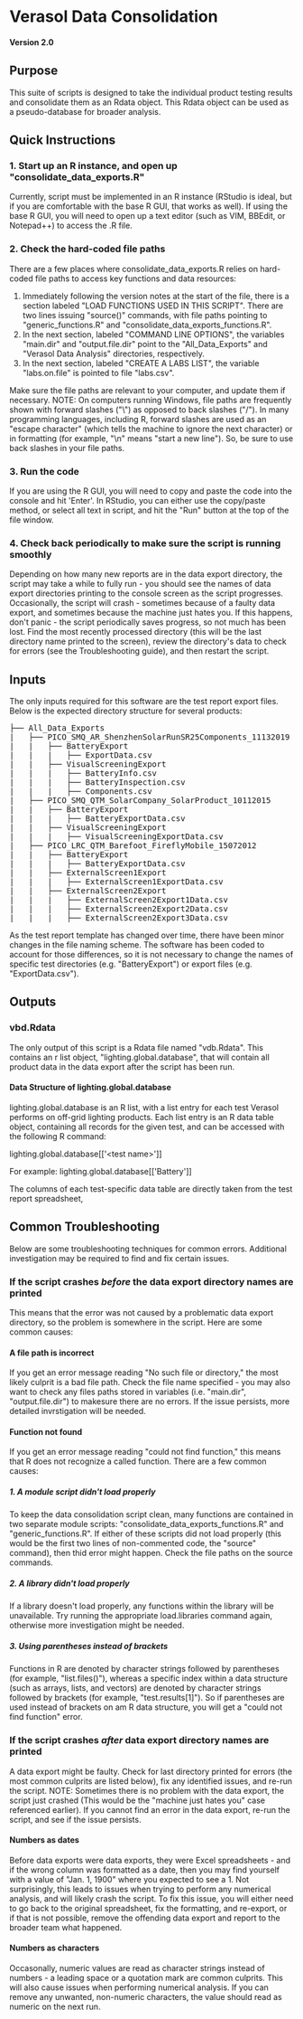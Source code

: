 # Verasol Data Consolidation
#### Version 2.0

## Purpose
This suite of scripts is designed to take the individual product testing results and consolidate them as an Rdata object. This Rdata object can be used as a pseudo-database for broader analysis.

## Quick Instructions
### 1. Start up an R instance, and open up "consolidate_data_exports.R"  
Currently, script must be implemented in an R instance (RStudio is ideal, but if you are comfortable with the base R GUI, that works as well). If using the base R GUI, you will need to open up a text editor (such as VIM, BBEdit, or Notepad++) to access the .R file.

### 2. Check the hard-coded file paths
There are a few places where consolidate_data_exports.R relies on hard-coded file paths to access key functions and data resources:
1. Immediately following the version notes at the start of the file, there is a section labeled "LOAD FUNCTIONS USED IN THIS SCRIPT". There are two lines issuing "source()" commands, with file paths pointing to "generic_functions.R" and "consolidate_data_exports_functions.R". 
2. In the next section, labeled "COMMAND LINE OPTIONS", the variables "main.dir" and "output.file.dir" point to the "All_Data_Exports" and "Verasol Data Analysis" directories, respectively. 
3. In the next section, labeled "CREATE A LABS LIST", the variable "labs.on.file" is pointed to file "labs.csv".

Make sure the file paths are relevant to your computer, and update them if necessary. NOTE: On computers running Windows, file paths are frequently shown with forward slashes ("\\") as opposed to back slashes ("/"). In many programming languages, including R, forward slashes are used as an "escape character" (which tells the machine to ignore the next character) or in formatting (for example, "\n" means "start a new line"). So, be sure to use back slashes in your file paths.

### 3. Run the code
If you are using the R GUI, you will need to copy and paste the code into the console and hit 'Enter'. In RStudio, you can either use the copy/paste method, or select all text in script, and hit the "Run" button at the top of the file window.

### 4. Check back periodically to make sure the script is running smoothly
Depending on how many new reports are in the data export directory, the script may take a while to fully run - you should see the names of data export directories printing to the console screen as the script progresses. Occasionally, the script will crash - sometimes because of a faulty data export, and sometimes because the machine just hates you. If this happens, don't panic - the script periodically saves progress, so not much has been lost. Find the most recently processed directory (this will be the last directory name printed to the screen), review the directory's data to check for errors (see the Troubleshooting guide), and then restart the script.

## Inputs
The only inputs required for this software are the test report export files. Below is the expected directory structure for several products:
<pre>
├── All_Data_Exports
|   ├── PICO_SMQ_AR_ShenzhenSolarRunSR25Components_11132019
|   |   ├── BatteryExport
|   |   |   ├── ExportData.csv
|   |   ├── VisualScreeningExport
|   |   |   ├── BatteryInfo.csv
|   |   |   ├── BatteryInspection.csv
|   |   |   ├── Components.csv
|   ├── PICO_SMQ_QTM_SolarCompany_SolarProduct_10112015
|   |   ├── BatteryExport
|   |   |   ├── BatteryExportData.csv
|   |   ├── VisualScreeningExport
|   |   |   ├── VisualScreeningExportData.csv
|   ├── PICO_LRC_QTM_Barefoot_FireflyMobile_15072012
|   |   ├── BatteryExport
|   |   |   ├── BatteryExportData.csv
|   |   ├── ExternalScreen1Export
|   |   |   ├── ExternalScreen1ExportData.csv
|   |   ├── ExternalScreen2Export
|   |   |   ├── ExternalScreen2Export1Data.csv
|   |   |   ├── ExternalScreen2Export2Data.csv
|   |   |   ├── ExternalScreen2Export3Data.csv
</pre>
As the test report template has changed over time, there have been minor changes in the file naming scheme. The software has been coded to account for those differences, so it is not necessary to change the names of specific test directories (e.g. "BatteryExport") or export files (e.g. "ExportData.csv").

## Outputs
### vbd.Rdata
The only output of this script is a Rdata file named "vdb.Rdata". This contains an r list object, "lighting.global.database", that will contain all product data in the data export after the script has been run.
#### Data Structure of lighting.global.database
lighting.global.database is an R list, with a list entry for each test Verasol performs on off-grid lighting products. Each list entry is an R data table object, containing all records for the given test, and can be accessed with the following R command:

lighting.global.database[['<test name<Sometimes Markdown is dumb>>']]

For example:
lighting.global.database[['Battery']]

The columns of each test-specific data table are directly taken from the test report spreadsheet, 

## Common Troubleshooting
Below are some troubleshooting techniques for common errors. Additional investigation may be required to find and fix certain issues.

### If the script crashes *before* the data export directory names are printed
This means that the error was not caused by a problematic data export directory, so the problem is somewhere in the script. Here are some common causes:

#### A file path is incorrect
If you get an error message reading "No such file or directory," the most likely culprit is a bad file path. Check the file name specified - you may also want to check any files paths stored in variables (i.e. "main.dir", "output.file.dir") to makesure there are no errors. If the issue persists, more detailed invrstigation will be needed.

#### Function not found 
If you get an error message reading "could not find function," this means that R does not recognize a called function. There are a few common causes:

##### 1. A module script didn't load properly
To keep the data consolidation script clean, many functions are contained in two separate module scripts: "consolidate_data_exports_functions.R" and "generic_functions.R". If either of these scripts did not load properly (this would be the first two lines of non-commented code, the "source" command), then thid error might happen. Check the file paths on the source commands.

##### 2. A library didn't load properly
If a library doesn't load properly, any functions within the library will be unavailable. Try running the appropriate load.libraries command again, otherwise more investigation might be needed.

##### 3. Using parentheses instead of brackets
Functions in R are denoted by character strings followed by parentheses (for example, "list.files()"), whereas a specific index within a data structure (such as arrays, lists, and vectors) are denoted by character strings followed by brackets (for example, "test.results[1]"). So if parentheses are used instead of brackets on am R data structure, you will get a "could not find function" error.

### If the script crashes *after* data export directory names are printed
A data export might be faulty. Check for last directory printed for errors (the most common culprits are listed below), fix any identified issues, and re-run the script. NOTE: Sometimes there is no problem with the data export, the script just crashed (This would be the "machine just hates you" case referenced earlier). If you cannot find an error in the data export, re-run the script, and see if the issue persists.

#### Numbers as dates
Before data exports were data exports, they were Excel spreadsheets - and if the wrong column was formatted as a date, then you may find yourself with a value of "Jan. 1, 1900" where you expected to see a 1. Not surprisingly, this leads to issues when trying to perform any numerical analysis, and will likely crash the script. To fix this issue, you will either need to go back to the original spreadsheet, fix the formatting, and re-export, or if that is not possible, remove the offending data export and report to the broader team what happened.

#### Numbers as characters
Occasonally, numeric values are read as character strings instead of numbers - a leading space or a quotation mark are common culprits. This will also cause issues when performing numerical analysis. If you can remove any unwanted, non-numeric characters, the value should read as numeric on the next run.
